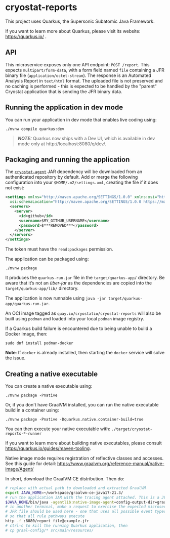 # cryostat-reports

This project uses Quarkus, the Supersonic Subatomic Java Framework.

If you want to learn more about Quarkus, please visit its website: https://quarkus.io/ .

## API

This microservice exposes only one API endpoint: `POST /report`. This expects `multipart/form-data`,
with a form field named `file` containing a JFR binary file (`application/octet-stream`). The response
is an Automated Analysis Report in `text/html` format. The uploaded file is not preserved and no
caching is performed - this is expected to be handled by the "parent" Cryostat application that is
sending the JFR binary data.

## Running the application in dev mode

You can run your application in dev mode that enables live coding using:
```shell script
./mvnw compile quarkus:dev
```

> **_NOTE:_**  Quarkus now ships with a Dev UI, which is available in dev mode only at http://localhost:8080/q/dev/.

## Packaging and running the application

The [`cryostat-agent`](https://github.com/cryostatio/cryostast-agent) JAR dependency will be downloaded from an
authenticated repository by default. Add or merge the following configuration into your `$HOME/.m2/settings.xml`,
creating the file if it does not exist:

```xml
<settings xmlns="http://maven.apache.org/SETTINGS/1.0.0" xmlns:xsi="http://www.w3.org/2001/XMLSchema-instance"
  xsi:schemaLocation="http://maven.apache.org/SETTINGS/1.0.0 https://maven.apache.org/xsd/settings-1.0.0.xsd">
  <servers>
    <server>
      <id>github</id>
      <username>$MY_GITHUB_USERNAME</username>
      <password>$***REMOVED***</password>
    </server>
  </servers>
</settings>
```

The token must have the `read:packages` permission.

The application can be packaged using:
```shell script
./mvnw package
```

It produces the `quarkus-run.jar` file in the `target/quarkus-app/` directory.
Be aware that it’s not an _über-jar_ as the dependencies are copied into the `target/quarkus-app/lib/` directory.

The application is now runnable using `java -jar target/quarkus-app/quarkus-run.jar`.

An OCI image tagged as `quay.io/cryostatio/cryostat-reports` will also be built using `podman`
and loaded into your local `podman` image registry.

If a Quarkus build failure is encountered due to being unable to build a Docker image, then:
```shell script
sudo dnf install podman-docker
```

**Note**: If `docker` is already installed, then starting the `docker` service will solve the issue.

## Creating a native executable

You can create a native executable using: 
```shell script
./mvnw package -Pnative
```

Or, if you don't have GraalVM installed, you can run the native executable build in a container using: 
```shell script
./mvnw package -Pnative -Dquarkus.native.container-build=true
```

You can then execute your native executable with: `./target/cryostat-reports-*-runner`

If you want to learn more about building native executables, please consult https://quarkus.io/guides/maven-tooling.

Native image mode requires registration of reflective classes and accesses. See this guide for detail:
https://www.graalvm.org/reference-manual/native-image/Agent/

In short, download the GraalVM CE distribution. Then do:
```bash
# replace with actual path to downloaded and extracted GraalVM
export JAVA_HOME=~/workspace/graalvm-ce-java17-21.3/
# run the application JAR with the tracing agent attached. This is a JVM-mode JAR!
$JAVA_HOME/bin/java -agentlib:native-image-agent=config-output-dir=graal-config -jar target/cryostat-reports-*-runner.jar
# in another terminal, make a request to exercise the expected microservice code path. Some "fully-featured"
# JFR file should be used here - one that uses all possible event types used in rules analysis,
# so that all rule pathways execute
http -f :8080/report file@example.jfr
# ctrl-c to kill the running Quarkus application, then
# cp graal-config/* src/main/resources/
```

